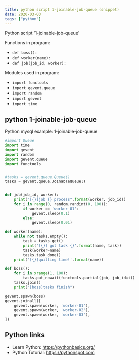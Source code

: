 ```yaml
---
title: python script 1-joinable-job-queue (snippet)
date: 2020-03-03
tags: ["python"]
---
```

Python script '1-joinable-job-queue'

Functions in program: 
* `def boss():`
* `def worker(name):`
* `def job(job_id, worker):`

Modules used in program: 
* `import functools`
* `import gevent.queue`
* `import random`
* `import gevent`
* `import time`

## python 1-joinable-job-queue

Python mysql example: 1-joinable-job-queue

```python
#import Queue
import time
import gevent
import random
import gevent.queue
import functools


#tasks = gevent.queue.Queue()
tasks = gevent.queue.JoinableQueue()


def job(job_id, worker):
    print("[{}]job {} process".format(worker, job_id))
    for i in range(0, random.randint(0, 100)):
        if worker == 'worker-01':
            gevent.sleep(0.1)
        else:
            gevent.sleep(0.01)

def worker(name):
    while not tasks.empty():
        task = tasks.get()
        print('[{}] got task {}'.format(name, task))
        task(worker=name)
        tasks.task_done()
    print('[{}]quitting time!'.format(name))

def boss():
    for i in xrange(1, 100):
        tasks.put_nowait(functools.partial(job, job_id=i))
    tasks.join()
    print("[boss]tasks finish")

gevent.spawn(boss)
gevent.joinall([
    gevent.spawn(worker, 'worker-01'),
    gevent.spawn(worker, 'worker-02'),
    gevent.spawn(worker, 'worker-03'),
])

```

## Python links

- Learn Python: https://pythonbasics.org/
- Python Tutorial: https://pythonspot.com
